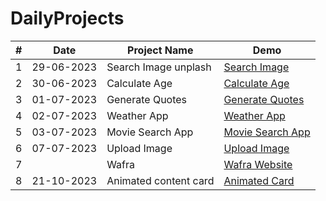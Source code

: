 # DailyProjects

| # |      Date     |    Project Name      |    Demo         | 
|---|---------------|----------------------|-----------------|
| 1 |  29-06-2023   | Search Image unplash |[Search Image](https://maged-ghabour.github.io/search_image/)  |                
| 2 |  30-06-2023   | Calculate Age        |[Calculate Age](https://maged-ghabour.github.io/calc_age/)     | 
| 3 |  01-07-2023   | Generate Quotes      |[Generate Quotes](https://maged-ghabour.github.io/generate_quotes/)|
| 4 |  02-07-2023   | Weather App          |[Weather App](https://maged-ghabour.github.io/weather-app/)|
| 5 |  03-07-2023   | Movie Search App     |[Movie Search App]()|
| 6 |  07-07-2023   | Upload Image         |[Upload Image](https://maged-ghabour.github.io/uploadImage/)|
| 7 |               | Wafra                |[Wafra Website](https://maged-ghabour.github.io/wafra/) 
| 8 |  21-10-2023   | Animated content card|[Animated Card](https://maged-ghabour.github.io/animated-content-card/)|







